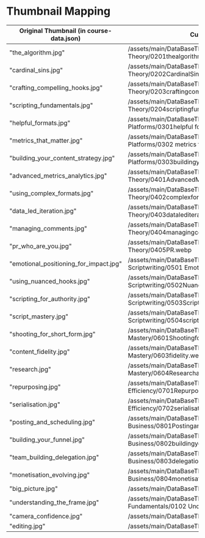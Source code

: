 # Thumbnail Mapping

| Original Thumbnail (in course-data.json) | Current WebP File | New WebP Filename |
|------------------------------------------|-------------------|-------------------|
| "the_algorithm.jpg" | /assets/main/DataBaseThumbnails/Section 2_ Core Theory/0201thealgorithm.webp | the_algorithm.webp |
| "cardinal_sins.jpg" | /assets/main/DataBaseThumbnails/Section 2_ Core Theory/0202CardinalSins.webp | cardinal_sins.webp |
| "crafting_compelling_hooks.jpg" | /assets/main/DataBaseThumbnails/Section 2_ Core Theory/0203craftingcompellinghooks.webp | crafting_compelling_hooks.webp |
| "scripting_fundamentals.jpg" | /assets/main/DataBaseThumbnails/Section 2_ Core Theory/0204scriptingfundamentals.webp | scripting_fundamentals.webp |
| "helpful_formats.jpg" | /assets/main/DataBaseThumbnails/Section 3_ Understanding Platforms/0301helpful formats.webp | helpful_formats.webp |
| "metrics_that_matter.jpg" | /assets/main/DataBaseThumbnails/Section 3_ Understanding Platforms/0302 metrics that matter.webp | metrics_that_matter.webp |
| "building_your_content_strategy.jpg" | /assets/main/DataBaseThumbnails/Section 3_ Understanding Platforms/0303buildingyourcontentstrategy.webp | building_your_content_strategy.webp |
| "advanced_metrics_analytics.jpg" | /assets/main/DataBaseThumbnails/Section 4_ Advanced Theory/0401AdvancedMetrics.webp | advanced_metrics_analytics.webp |
| "using_complex_formats.jpg" | /assets/main/DataBaseThumbnails/Section 4_ Advanced Theory/0402complexformats.webp | using_complex_formats.webp |
| "data_led_iteration.jpg" | /assets/main/DataBaseThumbnails/Section 4_ Advanced Theory/0403datalediteration.webp | data_led_iteration.webp |
| "managing_comments.jpg" | /assets/main/DataBaseThumbnails/Section 4_ Advanced Theory/0404managingcomments.webp | managing_comments.webp |
| "pr_who_are_you.jpg" | /assets/main/DataBaseThumbnails/Section 4_ Advanced Theory/0405PR.webp | pr_who_are_you.webp |
| "emotional_positioning_for_impact.jpg" | /assets/main/DataBaseThumbnails/Section 5_ Advanced Scriptwriting/0501 Emotional Positioning.webp | emotional_positioning_for_impact.webp |
| "using_nuanced_hooks.jpg" | /assets/main/DataBaseThumbnails/Section 5_ Advanced Scriptwriting/0502NuancedHooks.webp | using_nuanced_hooks.webp |
| "scripting_for_authority.jpg" | /assets/main/DataBaseThumbnails/Section 5_ Advanced Scriptwriting/0503ScriptingforAuthority.webp | scripting_for_authority.webp |
| "script_mastery.jpg" | /assets/main/DataBaseThumbnails/Section 5_ Advanced Scriptwriting/0504scriptwastery.webp | script_mastery.webp |
| "shooting_for_short_form.jpg" | /assets/main/DataBaseThumbnails/Section 6_ Technical Mastery/0601ShootingforShortForm.webp | shooting_for_short_form.webp |
| "content_fidelity.jpg" | /assets/main/DataBaseThumbnails/Section 6_ Technical Mastery/0603fidelity.webp | content_fidelity.webp |
| "research.jpg" | /assets/main/DataBaseThumbnails/Section 6_ Technical Mastery/0604ResearchandWriting.webp | research.webp |
| "repurposing.jpg" | /assets/main/DataBaseThumbnails/Section 7_ Creative Efficiency/0701Repurposing.webp | repurposing.webp |
| "serialisation.jpg" | /assets/main/DataBaseThumbnails/Section 7_ Creative Efficiency/0702serialisation.webp | serialisation.webp |
| "posting_and_scheduling.jpg" | /assets/main/DataBaseThumbnails/Section 8_ Building a Business/0801PostingandScheduling.webp | posting_and_scheduling.webp |
| "building_your_funnel.jpg" | /assets/main/DataBaseThumbnails/Section 8_ Building a Business/0802buildingyourfunnel.webp | building_your_funnel.webp |
| "team_building_delegation.jpg" | /assets/main/DataBaseThumbnails/Section 8_ Building a Business/0803delegation.webp | team_building_delegation.webp |
| "monetisation_evolving.jpg" | /assets/main/DataBaseThumbnails/Section 8_ Building a Business/0804monetisation.webp | monetisation_evolving.webp |
| "big_picture.jpg" | /assets/main/DataBaseThumbnails/JodenExplain0.webp | big_picture.webp |
| "understanding_the_frame.jpg" | /assets/main/DataBaseThumbnails/Section 1_ The Fundamentals/0102 Understanding The Frame.webp | understanding_the_frame.webp |
| "camera_confidence.jpg" | /assets/main/DataBaseThumbnails/ShootingConfidence.webp | camera_confidence.webp |
| "editing.jpg" | /assets/main/DataBaseThumbnails/Basicedits0.webp | editing.webp |
